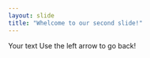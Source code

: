 ```yaml
---
layout: slide
title: "Whelcome to our second slide!"
---
```

Your text
Use the left arrow to go back!
